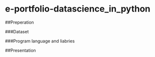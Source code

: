 # e-portfolio-datascience_in_python

##Preperation

###Dataset

###Program language and liabries

##Presentation

